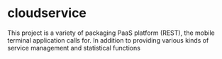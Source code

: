 cloudservice
============

This project is a variety of packaging PaaS platform (REST), the mobile terminal application calls for. In addition to providing various kinds of service management and statistical functions
